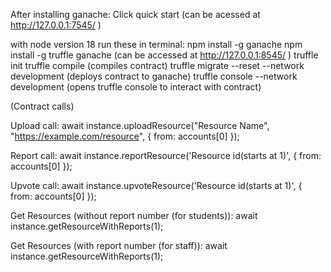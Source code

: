 After installing ganache:
Click quick start (can be acessed at http://127.0.0.1:7545/ )

with node version 18 run these in terminal:
npm install -g ganache
npm install -g truffle
ganache (can be accessed at http://127.0.0.1:8545/ )
truffle init
truffle compile (compiles contract)
truffle migrate --reset --network development (deploys contract to ganache)
truffle console --network development (opens truffle console to interact with contract)

(Contract calls)

Upload call:
await instance.uploadResource("Resource Name", "https://example.com/resource", { from: accounts[0] });

Report call:
await instance.reportResource('Resource id(starts at 1)', { from: accounts[0] });

Upvote call:
await instance.upvoteResource('Resource id(starts at 1)', { from: accounts[0] });

Get Resources (without report number (for students)):
await instance.getResourceWithReports(1);

Get Resources (with report number (for staff)):
await instance.getResourceWithReports(1);